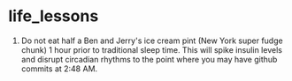 # life_lessons

1. Do not eat half a Ben and Jerry's ice cream pint (New York super fudge chunk) 1 hour prior to traditional sleep time. This will spike insulin levels and disrupt circadian rhythms to the point where you may have github commits at 2:48 AM. 
